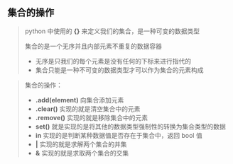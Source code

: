 ## 集合的操作

> python 中使用的 **{}** 来定义我们的集合，是一种可变的数据类型
>
> 集合的是一个无序并且内部元素不重复的数据容器
>
> * 无序是只我们的每个元素是没有任何的下标来进行指代的
> * 集合只能是一种不可变的数据类型才可以作为集合的元素构成



> 集合的操作：
>
> * **.add(element)** 向集合添加元素
> * **.clear()** 实现的就是清空集合中的元素
> * **.remove()** 实现的就是移除集合中的元素
> * **set()** 就是实现的是将其他的数据类型强制性的转换为集合类型的数据
> * **in** 实现的是判断某种数据值是否存在于集合中，返回 bool 值
> * **|** 实现的就是求解两个集合的并集
> * **&** 实现的就是求取两个集合的交集

